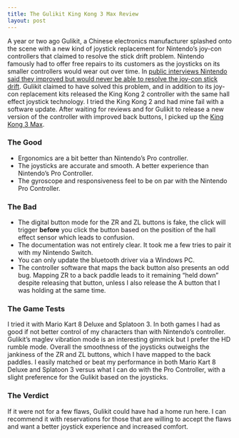 ```yaml
---
title: The Gulikit King Kong 3 Max Review
layout: post
---
```

A year or two ago Gulikit, a Chinese electronics manufacturer splashed onto the scene with a new kind of joystick replacement for Nintendo’s joy-con controllers that claimed to resolve the stick drift problem. Nintendo famously had to offer free repairs to its customers as the joysticks on its smaller controllers would wear out over time. In [public interviews Nintendo said they improved but would never be able to resolve the joy-con stick drift](https://www.theverge.com/2021/10/7/22715467/nintendo-joy-con-drift-never-fixed-switch-oled). Gulikit claimed to have solved this problem, and in addition to its joy-con replacement kits released the King Kong 2 controller with the same hall effect joystick technology. I tried the King Kong 2 and had mine fail with a software update. After waiting for reviews and for Gulikit to release a new version of the controller with improved back buttons, I picked up the [King Kong 3 Max](https://gulikit.com/productinfo/1130420.html).

### The Good
* Ergonomics are a bit better than Nintendo’s Pro controller.
* The joysticks are accurate and smooth. A better experience than Nintendo’s Pro Controller.
* The gyroscope and responsiveness feel to be on par with the Nintendo Pro Controller.

### The Bad
* The digital button mode for the ZR and ZL buttons is fake, the click will trigger **before** you click the button based on the position of the hall effect sensor which leads to confusion.
* The documentation was not entirely clear. It took me a few tries to pair it with my Nintendo Switch.
* You can only update the bluetooth driver via a Windows PC.
* The controller software that maps the back button also presents an odd bug. Mapping ZR to a back paddle leads to it remaining “held down” despite releasing that button, unless I also release the A button that I was holding at the same time.

### The Game Tests
I tried it with Mario Kart 8 Deluxe and Splatoon 3. In both games I had as good if not better control of my characters than with Nintendo’s controller. Gulikit’s maglev vibration mode is an interesting gimmick but I prefer the HD rumble mode. Overall the smoothness of the joysticks outweighs the jankiness of the ZR and ZL buttons, which I have mapped to the back paddles. I easily matched or beat my performance in both Mario Kart 8 Deluxe and Splatoon 3 versus what I can do with the Pro Controller, with a slight preference for the Gulikit based on the joysticks.

### The Verdict
If it were not for a few flaws, Gulikit could have had a home run here. I can recommend it with reservations for those that are willing to accept the flaws and want a better joystick experience and increased comfort.